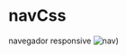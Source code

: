 # navCss
navegador responsive
![nav]([https://github.com/JosZero/asstess/blob/master/nav.png?raw=true))

